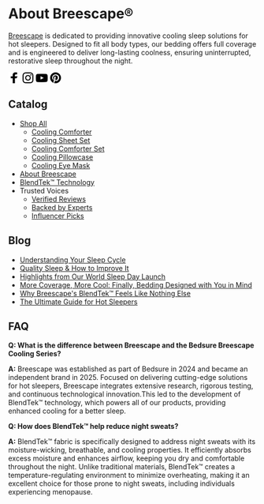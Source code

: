 # About Breescape®

<p><a href="https://breescape.com?utm_source=github" rel="follow">Breescape</a> is dedicated to providing innovative cooling sleep solutions for hot sleepers. Designed to fit all body types, our bedding offers full coverage and is engineered to deliver long-lasting coolness, ensuring uninterrupted, restorative sleep throughout the night.</p>


<p align="left">
<a href="https://fb.com/breescapehome" target="blank"><img align="center" src="icon/facebook.png" alt="breescapehome" height="24" width="24" /></a>
<a href="https://instagram.com/breescapehome" target="blank"><img align="center" src="icon/ins.png" alt="breescapehome" height="24" width="24" /></a>
<a href="https://www.youtube.com/c/breescapehome" target="blank"><img align="center" src="icon/youtube.png" alt="breescapehome" height="24" width="24" /></a>
<a href="https://www.pinterest.com/breescape" target="blank"><img align="center" src="icon/pinterest.png" alt="breescapehome" height="24" width="24" /></a>
</p>

## Catalog

<ul>
  <li><a href="https://breescape.com/collections/all?utm_source=github">Shop All</a>
    <ul>
  <li><a href="https://breescape.com/products/cooling-comforter?utm_source=github">Cooling Comforter</a></li>
  <li><a href="https://breescape.com/products/cooling-sheet-set?utm_source=github">Cooling Sheet Set</a></li>
  <li><a href="https://breescape.com/products/cooling-comforter-set?utm_source=github">Cooling Comforter Set</a></li>
  <li><a href="https://breescape.com/products/cooling-pillowcases?utm_source=github">Cooling Pillowcase</a></li>
  <li><a href="https://breescape.com/products/cooling-eye-mask?utm_source=github">Cooling Eye Mask</a></li>
    </ul>
  </li>
  <li><a href="https://breescape.com/pages/our-story?utm_source=github">About Breescape</a></li>
  <li><a href="https://breescape.com/pages/blendtek?utm_source=github">BlendTek™ Technology</a></li>
  <li>
    Trusted Voices
    <ul>
      <li><a href="https://breescape.com/pages/reviews?utm_source=github">Verified Reviews</a></li>
      <li><a href="https://breescape.com/pages/sleep-expert?utm_source=github">Backed by Experts</a></li>
      <li><a href="https://breescape.com/pages/wall-of-love?utm_source=github">Influencer Picks</a></li>
    </ul>
  </li>
</ul>

## Blog
- [Understanding Your Sleep Cycle](https://breescape.com/blogs/blogs/understanding-your-sleep-cycle?utm_source=github)
- [Quality Sleep & How to Improve It](https://breescape.com/blogs/blogs/quality-sleep-how-to-improve-it?utm_source=github)
- [Highlights from Our World Sleep Day Launch](https://breescape.com/blogs/blogs/unlocking-better-sleep-for-hot-sleepers-highlights-from-our-world-sleep-day-launch?utm_source=github)
- [More Coverage, More Cool: Finally, Bedding Designed with You in Mind](https://breescape.com/blogs/blogs/more-coverage-more-cool-finally-bedding-designed-with-you-in-mind?utm_source=github)
- [Why Breescape's BlendTek™ Feels Like Nothing Else](https://breescape.com/blogs/blogs/why-breescapes-blendtek-feels-like-nothing-else?utm_source=github)
- [The Ultimate Guide for Hot Sleepers](https://breescape.com/blogs/blogs/the-ultimate-guide-for-hot-sleepers?utm_source=github)

## FAQ

**Q: What is the difference between Breescape and the Bedsure Breescape Cooling Series?**

**A:** Breescape was established as part of Bedsure in 2024 and became an independent brand in 2025. Focused on delivering cutting-edge solutions for hot sleepers, Breescape integrates extensive research, rigorous testing, and continuous technological innovation.This led to the development of BlendTek™ technology, which powers all of our products, providing enhanced cooling for a better sleep.

**Q: How does BlendTek™ help reduce night sweats?**

**A:** BlendTek™ fabric is specifically designed to address night sweats with its moisture-wicking, breathable, and cooling properties. It efficiently absorbs excess moisture and enhances airflow, keeping you dry and comfortable throughout the night. Unlike traditional materials, BlendTek™ creates a temperature-regulating environment to minimize overheating, making it an excellent choice for those prone to night sweats, including individuals experiencing menopause.
